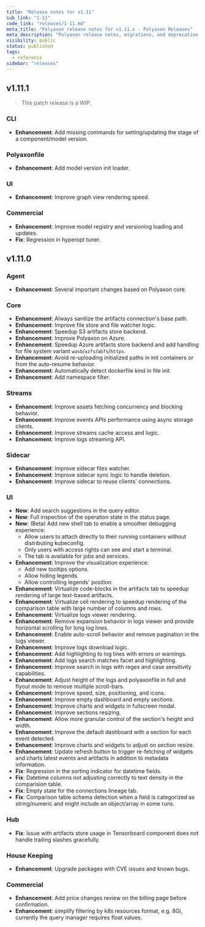 ```yaml
---
title: "Release notes for v1.11"
sub_link: "1-11"
code_link: "releases/1-11.md"
meta_title: "Polyaxon release notes for v1.11.x - Polyaxon Releases"
meta_description: "Polyaxon release notes, migrations, and deprecation notes for v1.11.x."
visibility: public
status: published
tags:
  - reference
sidebar: "releases"
---
```


## v1.11.1

> This patch release is a WIP.

### CLI

 * **Enhancement**: Add missing commands for setting/updating the stage of a component/model version.

### Polyaxonfile

 * **Enhancement**: Add model version init loader.

### UI

 * **Enhancement**: Improve graph view rendering speed.

### Commercial

 * **Enhancement**: Improve model registry and versioning loading and updates.
 * **Fix**: Regression in hyperopt tuner.

## v1.11.0

### Agent

 * **Enhancement**: Several important changes based on Polyaxon core.

### Core

 * **Enhancement**: Always sanitize the artifacts connection's base path.
 * **Enhancement**: Improve file store and file watcher logic.
 * **Enhancement**: Speedup S3 artifacts store backend.
 * **Enhancement**: Improve Polyaxon on Azure.
 * **Enhancement**: Speedup Azure artifacts store backend and add handling for file system variant `wasb`/`azfs`/`abfs`/`https`.
 * **Enhancement**: Avoid re-uploading initialized paths in init containers or from the auto-resume behavior.
 * **Enhancement**: Automatically detect dockerfile kind in file init.
 * **Enhancement**: Add namespace filter.

### Streams

 * **Enhancement**: Improve assets fetching concurrency and blocking behavior.
 * **Enhancement**: Improve events APIs performance using async storage clients.
 * **Enhancement**: Improve streams cache access and logic.
 * **Enhancement**: Improve logs streaming API.

### Sidecar

 * **Enhancement**: Improve sidecar files watcher.
 * **Enhancement**: Improve sidecar sync logic to handle deletion.
 * **Enhancement**: Improve sidecar to reuse clients' connections. 

### UI

 * **New**: Add search suggestions in the query editor.
 * **New**: Full inspection of the operation state in the status page.
 * **New**: (Beta) Add new shell tab to enable a smoother debugging experience:
    * Allow users to attach directly to their running containers without distributing kubeconfig.
    * Only users with access rights can see and start a terminal.
    * The tab is available for jobs and services.
 * **Enhancement**: Improve the visualization experience:
    * Add new tooltips options.
    * Allow hiding legends. 
    * Allow controlling legends' position.
 * **Enhancement**: Virtualize code-blocks in the artifacts tab to speedup rendering of large text-based artifacts.
 * **Enhancement**: Virtualize cell rendering to speedup rendering of the comparison table with large number of columns and rows.
 * **Enhancement**: Virtualize logs viewer rendering.
 * **Enhancement**: Remove expansion behavior in logs viewer and provide horizontal scrolling for long log lines. 
 * **Enhancement**: Enable auto-scroll behavior and remove pagination in the logs viewer.
 * **Enhancement**: Improve logs download logic.
 * **Enhancement**: Add highlighting to log lines with errors or warnings.
 * **Enhancement**: Add logs search matches facet and highlighting.
 * **Enhancement**: Improve search in logs with regex and case sensitivity capabilities. 
 * **Enhancement**: Adjust height of the logs and polyaxonfile in full and flyout mode to remove multiple scroll-bars.
 * **Enhancement**: Improve speed, size, positioning, and icons.
 * **Enhancement**: Improve empty dashboard and empty sections.
 * **Enhancement**: Improve charts and widgets in fullscreen modal.
 * **Enhancement**: Improve sections resizing.
 * **Enhancement**: Allow more granular control of the section's height and width.
 * **Enhancement**: Improve the default dashboard with a section for each event detected.
 * **Enhancement**: Improve charts and widgets to adjust on section resize.
 * **Enhancement**: Update refresh button to trigger re-fetching of widgets and charts latest events and artifacts in addition to metadata information.
 * **Fix**: Regression in the sorting indicator for datetime fields.
 * **Fix**: Datetime columns not adjusting correctly to text density in the comparision table.
 * **Fix**: Empty state for the connections lineage tab.
 * **Fix**: Comparison table schema detection when a field is categorized as string/numeric and might include an object/array in some runs.

### Hub

 * **Fix**: Issue with artifacts store usage in Tensorboard component does not handle trailing slashes gracefully.

### House Keeping

 * **Enhancement**: Upgrade packages with CVE issues and known bugs.

### Commercial

 * **Enhancement**: Add price changes review on the billing page before confirmation.
 * **Enhancement**: simplify filtering by k8s resources format, e.g. 8Gi, currently the query manager requires float values.
